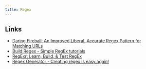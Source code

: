 ```yaml
---
title: Regex
---
```


## Links

- [Daring Fireball: An Improved Liberal, Accurate Regex Pattern for Matching URLs](https://daringfireball.net/2010/07/improved_regex_for_matching_urls)
- [Build Regex - Simple RegEx tutorials](https://buildregex.com/)
- [RegExr: Learn, Build, & Test RegEx](https://regexr.com/)
- [Regex Generator - Creating regex is easy again!](https://regex-generator.olafneumann.org/)
